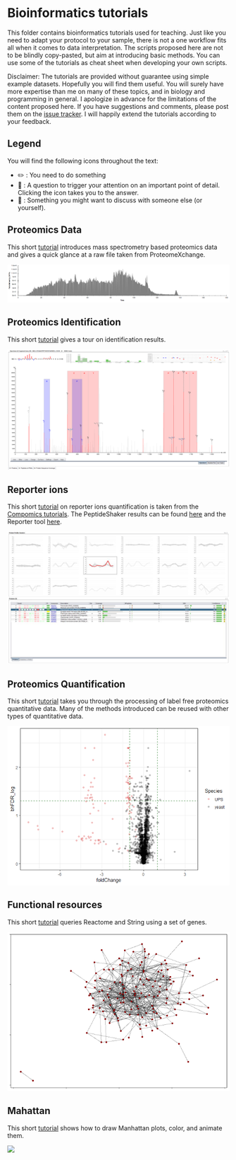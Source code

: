 # Bioinformatics tutorials

This folder contains bioinformatics tutorials used for teaching. Just like you need to adapt your protocol to your sample, there is not a one workflow fits all when it comes to data interpretation. The scripts proposed here are not to be blindly copy-pasted, but aim at introducing basic methods. You can use some of the tutorials as cheat sheet when developing your own scripts.

Disclaimer: The tutorials are provided without guarantee using simple example datasets. Hopefully you will find them useful. You will surely have more expertise than me on many of these topics, and in biology and programming in general. I apologize in advance for the limitations of the content proposed here. If you have suggestions and comments, please post them on the [issue tracker](https://github.com/mvaudel/tutorials/issues). I will happily extend the tutorials according to your feedback.

## Legend

You will find the following icons throughout the text:

* :pencil2: : You need to do something
* :thought_balloon: : A question to trigger your attention on an important point of detail. Clicking the icon takes you to the answer.
* :speech_balloon: : Something you might want to discuss with someone else (or yourself).


## Proteomics Data

This short [tutorial](Proteomics_data/proteomics_data.md) introduces mass spectrometry based proteomics data and gives a quick glance at a raw file taken from ProteomeXchange.

![](Proteomics_data/images/chromatogram.png?raw=true)


## Proteomics Identification

This short [tutorial](Proteomics_identification/proteomics_identification.md) gives a tour on identification results.

![](Proteomics_identification/images/spectrum.png?raw=true)


## Reporter ions

This short [tutorial](Reporter_ions/4.2-Reporter-Ions.pdf) on reporter ions quantification is taken from the [Compomics tutorials](https://compomics.com/bioinformatics-for-proteomics/quantification/). The PeptideShaker results can be found [here](Reporter_ions/Reporter_tutorial.zip) and the Reporter tool [here](Reporter-0.7.11.zip).

![](Reporter_ions/reporter.png?raw=true)


## Proteomics Quantification

This short [tutorial](Proteomics_quantification/quantitative_proteomics.md) takes you through the processing of label free proteomics quantitative data. Many of the methods introduced can be reused with other types of quantitative data.


![](Proteomics_quantification/images/volcano_UPS_B_FC-1.png)


## Functional resources

This short [tutorial](Functional_resources/functional_resources.md) queries Reactome and String using a set of genes.


![](Functional_resources/images/t2d_subnetwork-1.png)

## Mahattan

This short [tutorial](animated_mh/animated_mh.md) shows how to draw Manhattan plots, color, and animate them.


![](animated_mh/plots/pathwayMh.gif)

